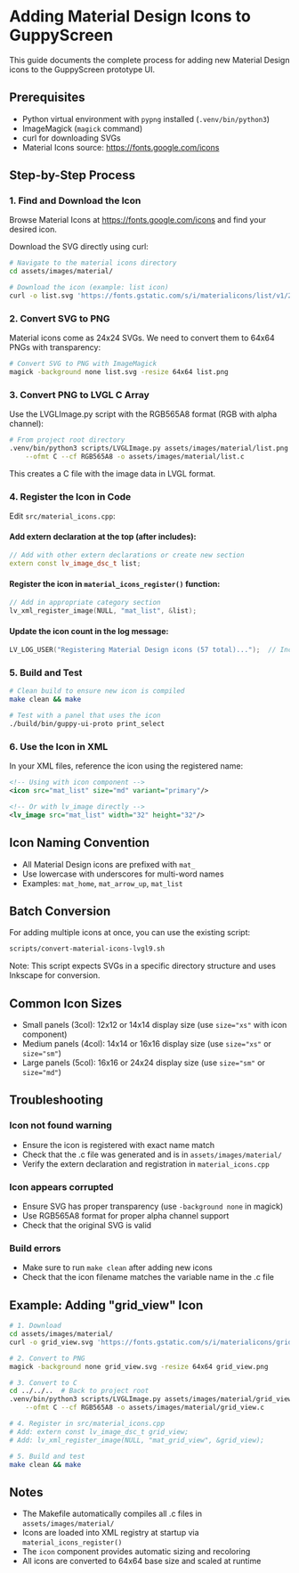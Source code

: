 # Adding Material Design Icons to GuppyScreen

This guide documents the complete process for adding new Material Design icons to the GuppyScreen prototype UI.

## Prerequisites

- Python virtual environment with `pypng` installed (`.venv/bin/python3`)
- ImageMagick (`magick` command)
- curl for downloading SVGs
- Material Icons source: https://fonts.google.com/icons

## Step-by-Step Process

### 1. Find and Download the Icon

Browse Material Icons at https://fonts.google.com/icons and find your desired icon.

Download the SVG directly using curl:
```bash
# Navigate to the material icons directory
cd assets/images/material/

# Download the icon (example: list icon)
curl -o list.svg 'https://fonts.gstatic.com/s/i/materialicons/list/v1/24px.svg'
```

### 2. Convert SVG to PNG

Material icons come as 24x24 SVGs. We need to convert them to 64x64 PNGs with transparency:

```bash
# Convert SVG to PNG with ImageMagick
magick -background none list.svg -resize 64x64 list.png
```

### 3. Convert PNG to LVGL C Array

Use the LVGLImage.py script with the RGB565A8 format (RGB with alpha channel):

```bash
# From project root directory
.venv/bin/python3 scripts/LVGLImage.py assets/images/material/list.png \
    --ofmt C --cf RGB565A8 -o assets/images/material/list.c
```

This creates a C file with the image data in LVGL format.

### 4. Register the Icon in Code

Edit `src/material_icons.cpp`:

#### Add extern declaration at the top (after includes):
```cpp
// Add with other extern declarations or create new section
extern const lv_image_dsc_t list;
```

#### Register the icon in `material_icons_register()` function:
```cpp
// Add in appropriate category section
lv_xml_register_image(NULL, "mat_list", &list);
```

#### Update the icon count in the log message:
```cpp
LV_LOG_USER("Registering Material Design icons (57 total)...");  // Increment count
```

### 5. Build and Test

```bash
# Clean build to ensure new icon is compiled
make clean && make

# Test with a panel that uses the icon
./build/bin/guppy-ui-proto print_select
```

### 6. Use the Icon in XML

In your XML files, reference the icon using the registered name:

```xml
<!-- Using with icon component -->
<icon src="mat_list" size="md" variant="primary"/>

<!-- Or with lv_image directly -->
<lv_image src="mat_list" width="32" height="32"/>
```

## Icon Naming Convention

- All Material Design icons are prefixed with `mat_`
- Use lowercase with underscores for multi-word names
- Examples: `mat_home`, `mat_arrow_up`, `mat_list`

## Batch Conversion

For adding multiple icons at once, you can use the existing script:
```bash
scripts/convert-material-icons-lvgl9.sh
```

Note: This script expects SVGs in a specific directory structure and uses Inkscape for conversion.

## Common Icon Sizes

- Small panels (3col): 12x12 or 14x14 display size (use `size="xs"` with icon component)
- Medium panels (4col): 14x14 or 16x16 display size (use `size="xs"` or `size="sm"`)
- Large panels (5col): 16x16 or 24x24 display size (use `size="sm"` or `size="md"`)

## Troubleshooting

### Icon not found warning
- Ensure the icon is registered with exact name match
- Check that the .c file was generated and is in `assets/images/material/`
- Verify the extern declaration and registration in `material_icons.cpp`

### Icon appears corrupted
- Ensure SVG has proper transparency (use `-background none` in magick)
- Use RGB565A8 format for proper alpha channel support
- Check that the original SVG is valid

### Build errors
- Make sure to run `make clean` after adding new icons
- Check that the icon filename matches the variable name in the .c file

## Example: Adding "grid_view" Icon

```bash
# 1. Download
cd assets/images/material/
curl -o grid_view.svg 'https://fonts.gstatic.com/s/i/materialicons/grid_view/v1/24px.svg'

# 2. Convert to PNG
magick -background none grid_view.svg -resize 64x64 grid_view.png

# 3. Convert to C
cd ../../..  # Back to project root
.venv/bin/python3 scripts/LVGLImage.py assets/images/material/grid_view.png \
    --ofmt C --cf RGB565A8 -o assets/images/material/grid_view.c

# 4. Register in src/material_icons.cpp
# Add: extern const lv_image_dsc_t grid_view;
# Add: lv_xml_register_image(NULL, "mat_grid_view", &grid_view);

# 5. Build and test
make clean && make
```

## Notes

- The Makefile automatically compiles all .c files in `assets/images/material/`
- Icons are loaded into XML registry at startup via `material_icons_register()`
- The `icon` component provides automatic sizing and recoloring
- All icons are converted to 64x64 base size and scaled at runtime